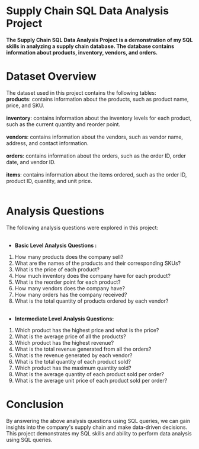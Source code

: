 # Supply Chain SQL Data Analysis Project
**The Supply Chain SQL Data Analysis Project is a demonstration of my SQL skills in analyzing a supply chain database. The database contains information about products, inventory, vendors, and orders.**

# Dataset Overview
The dataset used in this project contains the following tables:<br>
**products**: contains information about the products, such as product name, price, and SKU.<br><br>
**inventory**: contains information about the inventory levels for each product, such as the current quantity and reorder point.<br><br>
**vendors**: contains information about the vendors, such as vendor name, address, and contact information.<br><br>
**orders**: contains information about the orders, such as the order ID, order date, and vendor ID.<br><br>
**items**: contains information about the items ordered, such as the order ID, product ID, quantity, and unit price.<br><br>

# Analysis Questions
The following analysis questions were explored in this project:<br><br>
- **Basic Level Analysis Questions :**<br>
1. How many products does the company sell?<br>
2. What are the names of the products and their corresponding SKUs?<br>
3. What is the price of each product?<br>
4. How much inventory does the company have for each product?<br>
5. What is the reorder point for each product?<br>
6. How many vendors does the company have?<br>
7. How many orders has the company received?<br>
8. What is the total quantity of products ordered by each vendor?<br><br>

- **Intermediate Level Analysis Questions:**
1. Which product has the highest price and what is the price?<br>
2. What is the average price of all the products?<br>
3. Which product has the highest revenue?<br>
4. What is the total revenue generated from all the orders?<br>
5. What is the revenue generated by each vendor?<br>
6. What is the total quantity of each product sold?<br>
7. Which product has the maximum quantity sold?<br>
8. What is the average quantity of each product sold per order?<br>
9. What is the average unit price of each product sold per order?<br>

# Conclusion
By answering the above analysis questions using SQL queries, we can gain insights into the company's supply chain and make data-driven decisions. This project demonstrates my SQL skills and ability to perform data analysis using SQL queries.
